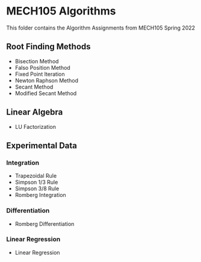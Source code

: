 # MECH105 Algorithms
This folder contains the Algorithm Assignments from MECH105 Spring 2022

## Root Finding Methods
* Bisection Method
* Falso Position Method
* Fixed Point Iteration
* Newton Raphson Method
* Secant Method
* Modified Secant Method

## Linear Algebra
* LU Factorization

## Experimental Data
### Integration
* Trapezoidal Rule
* Simpson 1/3 Rule
* Simpson 3/8 Rule
* Romberg Integration

### Differentiation
* Romberg Differentiation

### Linear Regression
* Linear Regression
